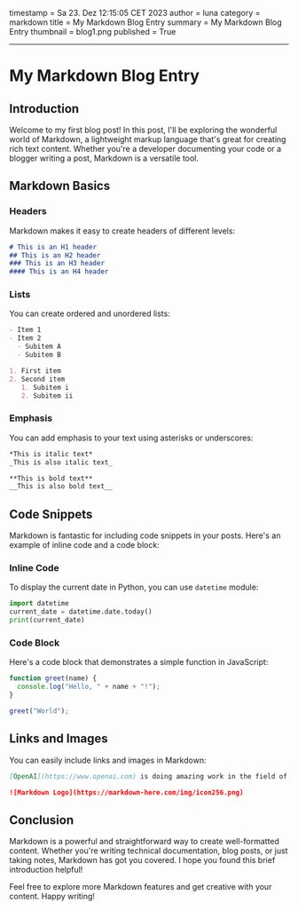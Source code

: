 timestamp = Sa 23. Dez 12:15:05 CET 2023
author = luna
category = markdown
title = My Markdown Blog Entry
summary = My Markdown Blog Entry
thumbnail = blog1.png
published = True

---

# My Markdown Blog Entry

## Introduction

Welcome to my first blog post! In this post, I'll be exploring the wonderful world of Markdown, a lightweight markup language that's great for creating rich text content. Whether you're a developer documenting your code or a blogger writing a post, Markdown is a versatile tool.

## Markdown Basics

### Headers

Markdown makes it easy to create headers of different levels:

```markdown
# This is an H1 header
## This is an H2 header
### This is an H3 header
#### This is an H4 header
```

### Lists

You can create ordered and unordered lists:

```markdown
- Item 1
- Item 2
  - Subitem A
  - Subitem B

1. First item
2. Second item
   1. Subitem i
   2. Subitem ii
```

### Emphasis

You can add emphasis to your text using asterisks or underscores:

```markdown
*This is italic text*
_This is also italic text_

**This is bold text**
__This is also bold text__
```

## Code Snippets

Markdown is fantastic for including code snippets in your posts. Here's an example of inline code and a code block:

### Inline Code

To display the current date in Python, you can use `datetime` module:

```python
import datetime
current_date = datetime.date.today()
print(current_date)
```

### Code Block

Here's a code block that demonstrates a simple function in JavaScript:

```javascript
function greet(name) {
  console.log("Hello, " + name + "!");
}

greet("World");
```

## Links and Images

You can easily include links and images in Markdown:

```markdown
[OpenAI](https://www.openai.com) is doing amazing work in the field of artificial intelligence.

![Markdown Logo](https://markdown-here.com/img/icon256.png)
```

## Conclusion

Markdown is a powerful and straightforward way to create well-formatted content. Whether you're writing technical documentation, blog posts, or just taking notes, Markdown has got you covered. I hope you found this brief introduction helpful!

Feel free to explore more Markdown features and get creative with your content. Happy writing!